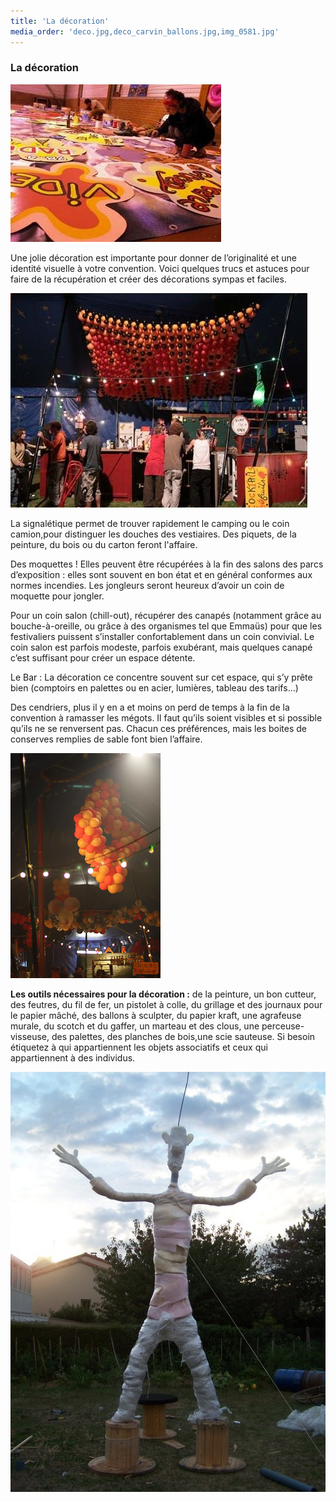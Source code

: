 ```yaml
---
title: 'La décoration'
media_order: 'deco.jpg,deco_carvin_ballons.jpg,img_0581.jpg'
---
```


### La décoration

![deco](deco.jpg "deco")   

Une jolie décoration est importante pour donner de l’originalité et une identité visuelle à votre convention. Voici quelques trucs et astuces pour faire de la récupération et créer des décorations sympas et faciles.

![deco_carvin_ballons](deco_carvin_ballons.jpg "deco_carvin_ballons")

La signalétique permet de trouver rapidement le camping ou le coin camion,pour distinguer les douches des vestiaires. Des piquets, de la peinture, du bois ou du carton feront l'affaire.

Des moquettes ! Elles peuvent être récupérées à la fin des salons des parcs d’exposition : elles sont souvent en bon état et en général conformes aux normes incendies. Les jongleurs seront heureux d’avoir un coin de moquette pour jongler. 

Pour un coin salon (chill-out), récupérer des canapés (notamment grâce au bouche-à-oreille, ou grâce à des organismes tel que Emmaüs) pour que les festivaliers puissent s’installer confortablement dans un coin convivial. Le coin salon est parfois modeste, parfois exubérant, mais quelques canapé c’est suffisant pour créer un espace détente. 

Le Bar : La décoration ce concentre souvent sur cet espace, qui s’y prête bien (comptoirs en palettes ou en acier, lumières, tableau des tarifs...)

Des cendriers, plus il y en a et moins on perd de temps à la fin de la convention à ramasser les mégots. Il faut qu’ils soient visibles et si possible qu’ils ne se renversent pas. Chacun ces préférences, mais les boites de conserves remplies de sable font bien l’affaire.

![img_0581](img_0581.jpg "img_0581")  

**Les outils nécessaires pour la décoration :**
de la peinture, un bon cutteur, des feutres, du fil de fer, un pistolet à colle, du grillage et des journaux pour le papier mâché, des ballons à sculpter, du papier kraft, une agrafeuse murale, du scotch et du gaffer, un marteau et des clous, une perceuse-visseuse, des palettes, des planches de bois,une scie sauteuse.
Si besoin étiquetez à qui appartiennent les objets associatifs et ceux qui appartiennent à des individus.

![bidul](bidul.jpg "bidul")
